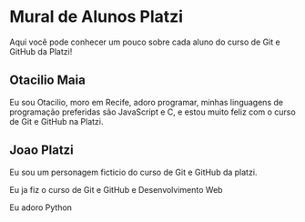 # Mural de Alunos Platzi

Aqui você pode conhecer um pouco sobre cada aluno do curso de Git e GitHub da Platzi!

## Otacilio Maia

Eu sou Otacilio, moro em Recife, adoro programar, minhas linguagens de programação preferidas são JavaScript e C, e estou muito feliz com o curso de Git e GitHub na Platzi.

## Joao Platzi

Eu sou um personagem ficticio do curso de Git e GitHub da platzi. 

Eu ja fiz o curso de Git e GitHub e Desenvolvimento Web

Eu adoro Python
